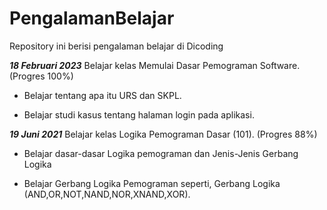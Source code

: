 # PengalamanBelajar
Repository ini berisi pengalaman belajar di Dicoding

***18 Februari 2023***
Belajar kelas Memulai Dasar Pemograman Software. (Progres 100%)

* Belajar tentang apa itu URS dan SKPL.

* Belajar studi kasus tentang halaman login pada aplikasi.

***19 Juni 2021***
Belajar kelas Logika Pemograman Dasar (101). (Progres 88%)

  * Belajar dasar-dasar Logika pemograman dan Jenis-Jenis Gerbang Logika

  * Belajar Gerbang Logika Pemograman seperti, Gerbang Logika (AND,OR,NOT,NAND,NOR,XNAND,XOR).

 
